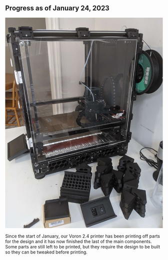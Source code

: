 ## Progress as of January 24, 2023

![](../images/Jan24.jpg)

Since the start of January, our Voron 2.4 printer has been printing off parts for the design and it has now finished the last of the main components. Some parts are still left to be printed, but they require the design to be built so they can be tweaked before printing.
